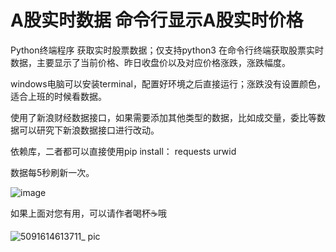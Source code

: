 # A股实时数据 命令行显示A股实时价格
Python终端程序 获取实时股票数据；仅支持python3
在命令行终端获取股票实时数据，主要显示了当前价格、昨日收盘价以及对应价格涨跌，涨跌幅度。

windows电脑可以安装terminal，配置好环境之后直接运行；涨跌没有设置颜色，适合上班的时候看数据。

使用了新浪财经数据接口，如果需要添加其他类型的数据，比如成交量，委比等数据可以研究下新浪数据接口进行改动。

依赖库，二者都可以直接使用pip install：
requests
urwid

数据每5秒刷新一次。

![image](https://user-images.githubusercontent.com/9567881/109520975-c1a85280-7ae7-11eb-9a13-d9cbdccc31b4.png)


如果上面对您有用，可以请作者喝杯☕️哦

![5091614613711_ pic](https://user-images.githubusercontent.com/9567881/109521811-a7bb3f80-7ae8-11eb-989a-d42d2f968ed0.jpg)

